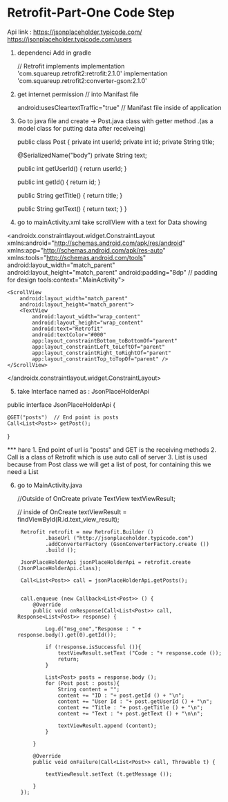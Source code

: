 # Retrofit-Part-One Code Step
Api link : https://jsonplaceholder.typicode.com/
	   https://jsonplaceholder.typicode.com/users

1. dependenci Add in gradle

    // Retrofit implements
    implementation 'com.squareup.retrofit2:retrofit:2.1.0'
    implementation 'com.squareup.retrofit2:converter-gson:2.1.0'

2. get internet permission
   <uses-permission android:name="android.permission.INTERNET" />  // into Manifast file

   android:usesCleartextTraffic="true"    // Manifast file inside of application


3. Go to java file and create -> Post.java class with getter method .(as a model class for putting data after receiveing)

   public class Post {
    private int userId;
    private int id;
    private String title;

    @SerializedName("body")
    private String text;

    public int getUserId() {
        return userId;
    }

    public int getId() {
        return id;
    }

    public String getTitle() {
        return title;
    }

    public String getText() {
        return text;
    }
}



4. go to mainActivity.xml take scrollView with a text for Data showing

<androidx.constraintlayout.widget.ConstraintLayout xmlns:android="http://schemas.android.com/apk/res/android"
    xmlns:app="http://schemas.android.com/apk/res-auto"
    xmlns:tools="http://schemas.android.com/tools"
    android:layout_width="match_parent"
    android:layout_height="match_parent"
    android:padding="8dp"			// padding for design
    tools:context=".MainActivity">

    <ScrollView
        android:layout_width="match_parent"
        android:layout_height="match_parent">
        <TextView
            android:layout_width="wrap_content"
            android:layout_height="wrap_content"
            android:text="Retrofit"
            android:textColor="#000"
            app:layout_constraintBottom_toBottomOf="parent"
            app:layout_constraintLeft_toLeftOf="parent"
            app:layout_constraintRight_toRightOf="parent"
            app:layout_constraintTop_toTopOf="parent" />
    </ScrollView>

</androidx.constraintlayout.widget.ConstraintLayout>


5. take Interface named as : JsonPlaceHolderApi

public interface JsonPlaceHolderApi {

    @GET("posts")  // End point is posts
    Call<List<Post>> getPost();
}

*** hare 1. End point of url is "posts" and GET is the receiving methods
	 2. Call is a class of Retrofit which is use auto call of server
	 3. List is used because from Post class we will get a list of post, for containing this we need a List



6. go to MainActivity.java

	//Outside of OnCreate
	private TextView textViewResult;

	
	// inside of OnCreate
	textViewResult = findViewById(R.id.text_view_result);

        Retrofit retrofit = new Retrofit.Builder ()
                .baseUrl ("http://jsonplaceholder.typicode.com")
                .addConverterFactory (GsonConverterFactory.create ())
                .build ();

        JsonPlaceHolderApi jsonPlaceHolderApi = retrofit.create (JsonPlaceHolderApi.class);

        Call<List<Post>> call = jsonPlaceHolderApi.getPosts();


        call.enqueue (new Callback<List<Post>> () {
            @Override
            public void onResponse(Call<List<Post>> call, Response<List<Post>> response) {

                Log.d("msg_one","Response : " + response.body().get(0).getId());

                if (!response.isSuccessful ()){
                    textViewResult.setText ("Code : "+ response.code ());
                    return;
                }

                List<Post> posts = response.body ();
                for (Post post : posts){
                    String content = "";
                    content += "ID : "+ post.getId () + "\n";
                    content += "User Id : "+ post.getUserId () + "\n";
                    content += "Title : "+ post.getTitle () + "\n";
                    content += "Text : "+ post.getText () + "\n\n";

                    textViewResult.append (content);
                }

            }

            @Override
            public void onFailure(Call<List<Post>> call, Throwable t) {

                textViewResult.setText (t.getMessage ());

            }
        });

